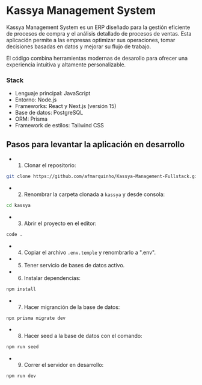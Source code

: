 # Kassya Management System
Kassya Management System es un ERP diseñado para la gestión eficiente de procesos de compra y el análisis detallado de procesos de ventas. Esta aplicación permite a las empresas optimizar sus operaciones, tomar decisiones basadas en datos y mejorar su flujo de trabajo.

El código combina herramientas modernas de desarollo para ofrecer una experiencia intuitiva y altamente personalizable.

### Stack
- Lenguaje principal: JavaScript
- Entorno: Node.js
- Frameworks: React y Next.js (versión 15)
- Base de datos: PostgreSQL
- ORM: Prisma
- Framework de estilos: Tailwind CSS

## Pasos para levantar la aplicación en desarrollo
- 1. Clonar el repositorio:
``` bash
git clone https://github.com/afmarquinho/Kassya-Management-Fullstack.git
```
- 2. Renombrar la carpeta clonada a ```kassya``` y desde consola:
```bash
cd kassya
```
- 3. Abrir el proyecto en el editor:
```bash
code .
```
- 4. Copiar el archivo ```.env.temple``` y renombrarlo a ".env".
- 5. Tener servicio de bases de datos activo.
- 6. Instalar dependencias:
``` bash
npm install
```
- 7. Hacer migranción de la base de datos:
```bash
npx prisma migrate dev
```
- 8. Hacer seed a la base de datos con el comando:
```bash
npm run seed
```
- 9. Correr el servidor en desarrollo:
```bash
npm run dev
```